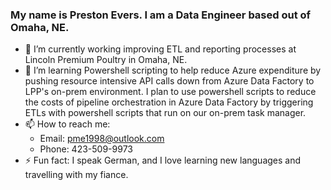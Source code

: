 ### My name is Preston Evers. I am a Data Engineer based out of Omaha, NE. 

- 🔭 I’m currently working improving ETL and reporting processes at Lincoln Premium Poultry in Omaha, NE.
- 🌱 I’m learning Powershell scripting to help reduce Azure expenditure by pushing resource intensive API calls down from Azure Data Factory to LPP's on-prem environment. I plan to use powershell scripts to reduce the costs of pipeline orchestration in Azure Data Factory by triggering ETLs with powershell scripts that run on our on-prem task manager.
- 📫 How to reach me: 
    * Email: pme1998@outlook.com
    * Phone: 423-509-9973
- ⚡ Fun fact: I speak German, and I love learning new languages and travelling with my fiance.
